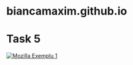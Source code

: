 # biancamaxim.github.io
# Task 5

[![Mozilla Exemplu 1](https://img.shields.io/badge/Mozilla%20Exemplu%201-green)](exemplu1.html)
